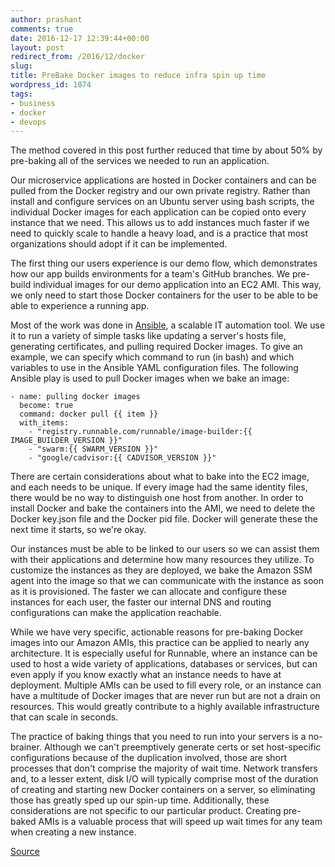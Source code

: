 ```yaml
---
author: prashant
comments: true
date: 2016-12-17 12:39:44+00:00
layout: post
redirect_from: /2016/12/docker
slug:
title: PreBake Docker images to reduce infra spin up time
wordpress_id: 1074
tags:
- business
- docker
- devops
---
```





The method covered in this post further reduced that time by about 50% by pre-baking all of the services we needed to run an application.










Our microservice applications are hosted in Docker containers and can be pulled from the Docker registry and our own private registry. Rather than install and configure services on an Ubuntu server using bash scripts, the individual Docker images for each application can be copied onto every instance that we need. This allows us to add instances much faster if we need to quickly scale to handle a heavy load, and is a practice that most organizations should adopt if it can be implemented.

The first thing our users experience is our demo flow, which demonstrates how our app builds environments for a team's GitHub branches. We pre-build individual images for our demo application into an EC2 AMI. This way, we only need to start those Docker containers for the user to be able to be able to experience a running app.

Most of the work was done in [Ansible][2], a scalable IT automation tool. We use it to run a variety of simple tasks like updating a server's hosts file, generating certificates, and pulling required Docker images. To give an example, we can specify which command to run (in bash) and which variables to use in the Ansible YAML configuration files. The following Ansible play is used to pull Docker images when we bake an image:
    
    
    - name: pulling docker images
      become: true
      command: docker pull {{ item }}
      with_items:
        - "registry.runnable.com/runnable/image-builder:{{ IMAGE_BUILDER_VERSION }}"
        - "swarm:{{ SWARM_VERSION }}"
        - "google/cadvisor:{{ CADVISOR_VERSION }}"

There are certain considerations about what to bake into the EC2 image, and each needs to be unique. If every image had the same identity files, there would be no way to distinguish one host from another. In order to install Docker and bake the containers into the AMI, we need to delete the Docker key.json file and the Docker pid file. Docker will generate these the next time it starts, so we're okay.

Our instances must be able to be linked to our users so we can assist them with their applications and determine how many resources they utilize. To customize the instances as they are deployed, we bake the Amazon SSM agent into the image so that we can communicate with the instance as soon as it is provisioned. The faster we can allocate and configure these instances for each user, the faster our internal DNS and routing configurations can make the application reachable.

While we have very specific, actionable reasons for pre-baking Docker images into our Amazon AMIs, this practice can be applied to nearly any architecture. It is especially useful for Runnable, where an instance can be used to host a wide variety of applications, databases or services, but can even apply if you know exactly what an instance needs to have at deployment. Multiple AMIs can be used to fill every role, or an instance can have a multitude of Docker images that are never run but are not a drain on resources. This would greatly contribute to a highly available infrastructure that can scale in seconds.

The practice of baking things that you need to run into your servers is a no-brainer. Although we can't preemptively generate certs or set host-specific configurations because of the duplication involved, those are short processes that don't comprise the majority of wait time. Network transfers and, to a lesser extent, disk I/O will typically comprise most of the duration of creating and starting new Docker containers on a server, so eliminating those has greatly sped up our spin-up time. Additionally, these considerations are not specific to our particular product. Creating pre-baked AMIs is a valuable process that will speed up wait times for any team when creating a new instance.

[1]: http://blog.runnable.com/post/152291441606/how-were-spinning-up-our-aws-infrastructure-80
[2]: http://t.umblr.com/redirect?z=https%3A%2F%2Fwww.ansible.com%2F&amp;t=OTc3N2YwMzM0MmZlMTZmN2FlYTg0Nzg4MjUzNmUyZmNiNzJmZDVjMCxBQzFVWGhwdQ%3D%3D&amp;b=t%3ANYUWSMP8glLS4tRmPIbrNA&amp;p=http%3A%2F%2Fblog.runnable.com%2Fpost%2F154422684406%2Fhow-we-pre-bake-docker-images-to-reduce&amp;m=1

[Source](http://blog.runnable.com/post/154422684406/how-we-pre-bake-docker-images-to-reduce "Permalink to Runnablog — How We Pre-Bake Docker Images to Reduce...")
